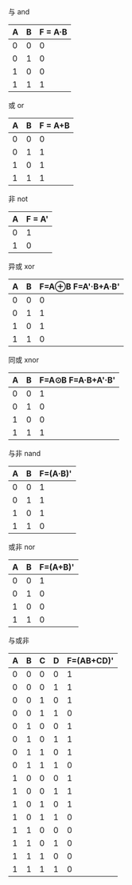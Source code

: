 与 and

| A   | B   | F = A·B   |
| --- | --- | --- |
| 0   | 0   | 0   |
| 0   | 1   | 0   |
| 1   | 0   | 0   |
| 1   | 1   | 1   |

或 or

| A   | B   | F = A+B |
| --- | --- | -------- |
| 0   | 0   | 0        |
| 0   | 1   | 1        |
| 1   | 0   | 1        |
| 1   | 1   | 1        |

非 not

| A   | F = A' |
| --- | ------ |
| 0   | 1      |
| 1   | 0       |

异或 xor

| A   | B   | F=A⊕B F=A'·B+A·B' |
| --- | --- | -------- |
| 0   | 0   | 0        |
| 0   | 1   | 1        |
| 1   | 0   | 1        |
| 1   | 1   | 0        |

同或 xnor

| A   | B   | F=A⊙B F=A·B+A'·B' |
| --- | --- | ----------------- |
| 0   | 0   | 1                 |
| 0   | 1   | 0                 |
| 1   | 0   | 0                 |
| 1   | 1   | 1                 |

与非 nand

| A   | B   | F=(A·B)' |
| --- | --- | -------- |
| 0   | 0   | 1        |
| 0   | 1   | 1        |
| 1   | 0   | 1        |
| 1   | 1   | 0        |

或非 nor

| A   | B   | F=(A+B)' |
| --- | --- | -------- |
| 0   | 0   | 1        |
| 0   | 1   | 0        |
| 1   | 0   | 0        |
| 1   | 1   | 0        |

与或非

| A   | B   | C   | D   | F=(AB+CD)' |
| --- | --- | --- | --- | ---------- |
| 0   | 0   | 0   | 0   | 1          |
| 0   | 0   | 0   | 1   | 1          |
| 0   | 0   | 1   | 0   | 1          |
| 0   | 0   | 1   | 1   | 0          |
| 0   | 1   | 0   | 0   | 1          |
| 0   | 1   | 0   | 1   | 1          |
| 0   | 1   | 1   | 0   | 1          |
| 0   | 1   | 1   | 1   | 0          |
| 1   | 0   | 0   | 0   | 1          |
| 1   | 0   | 0   | 1   | 1          |
| 1   | 0   | 1   | 0   | 1          |
| 1   | 0   | 1   | 1   | 0          |
| 1   | 1   | 0   | 0   | 0          |
| 1   | 1   | 0   | 1   | 0          |
| 1   | 1   | 1   | 0   | 0          |
| 1   | 1   | 1   | 1   | 0          |
